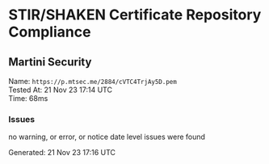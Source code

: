 # STIR/SHAKEN Certificate Repository Compliance

## Martini Security

Name: `https://p.mtsec.me/2884/cVTC4TrjAy5D.pem`\
Tested At: 21 Nov 23 17:14 UTC\
Time: 68ms

### Issues

no warning, or error, or notice date level issues were found

Generated: 21 Nov 23 17:16 UTC